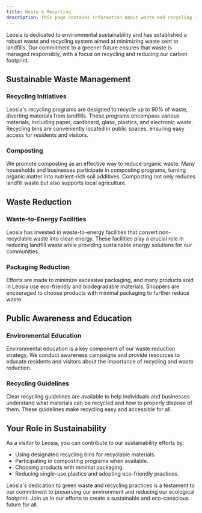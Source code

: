 ```yaml
---
title: Waste & Recycling
description: This page contains information about waste and recycling services for the Leosian island.
---
```


Leosia is dedicated to environmental sustainability and has established a robust waste and recycling system aimed at minimizing waste sent to landfills. Our commitment to a greener future ensures that waste is managed responsibly, with a focus on recycling and reducing our carbon footprint.

## Sustainable Waste Management

### Recycling Initiatives
Leosia's recycling programs are designed to recycle up to 90% of waste, diverting materials from landfills. These programs encompass various materials, including paper, cardboard, glass, plastics, and electronic waste. Recycling bins are conveniently located in public spaces, ensuring easy access for residents and visitors.

### Composting
We promote composting as an effective way to reduce organic waste. Many households and businesses participate in composting programs, turning organic matter into nutrient-rich soil additives. Composting not only reduces landfill waste but also supports local agriculture.

## Waste Reduction

### Waste-to-Energy Facilities
Leosia has invested in waste-to-energy facilities that convert non-recyclable waste into clean energy. These facilities play a crucial role in reducing landfill waste while providing sustainable energy solutions for our communities.

### Packaging Reduction
Efforts are made to minimize excessive packaging, and many products sold in Leosia use eco-friendly and biodegradable materials. Shoppers are encouraged to choose products with minimal packaging to further reduce waste.

## Public Awareness and Education

### Environmental Education
Environmental education is a key component of our waste reduction strategy. We conduct awareness campaigns and provide resources to educate residents and visitors about the importance of recycling and waste reduction.

### Recycling Guidelines
Clear recycling guidelines are available to help individuals and businesses understand what materials can be recycled and how to properly dispose of them. These guidelines make recycling easy and accessible for all.

## Your Role in Sustainability

As a visitor to Leosia, you can contribute to our sustainability efforts by:
- Using designated recycling bins for recyclable materials.
- Participating in composting programs when available.
- Choosing products with minimal packaging.
- Reducing single-use plastics and adopting eco-friendly practices.

Leosia's dedication to green waste and recycling practices is a testament to our commitment to preserving our environment and reducing our ecological footprint. Join us in our efforts to create a sustainable and eco-conscious future for all.
